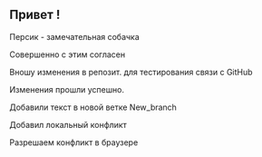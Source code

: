 ## Привет !

Персик - замечательная собачка

Совершенно с этим согласен

Вношу изменения в репозит. для тестирования связи с GitHub

Изменения прошли успешно.

Добавили текст в новой ветке New_branch

Добавил локальный конфликт

Разрешаем конфликт в браузере